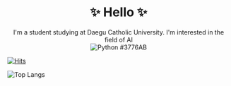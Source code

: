 <div align="center">
  <h1> ✨ Hello ✨</h3>
  <a> I'm a student studying at Daegu Catholic University. </a>
  <a> I'm interested in the field of AI</a>
</div>

<div align="center">
  <img alt="Python" src ="https://img.shields.io/badge/python.svg?&style=for-the-badge&logo=PYTHON&logoColor=#3776AB"/>
  #3776AB
</div>


[![Hits](https://hits.seeyoufarm.com/api/count/incr/badge.svg?url=https%3A%2F%2Fgithub.com%2FKor-NOH&count_bg=%23FB0000&title_bg=%23555555&icon=&icon_color=%23E7E7E7&title=&edge_flat=false)](https://hits.seeyoufarm.com)

![Top Langs](https://github-readme-stats.vercel.app/api/top-langs/?username=anuraghazra&layout=compact)
